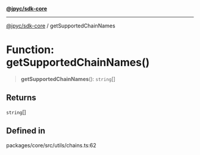 [**@jpyc/sdk-core**](../README.md)

---

[@jpyc/sdk-core](../globals.md) / getSupportedChainNames

# Function: getSupportedChainNames()

> **getSupportedChainNames**(): `string`[]

## Returns

`string`[]

## Defined in

packages/core/src/utils/chains.ts:62

